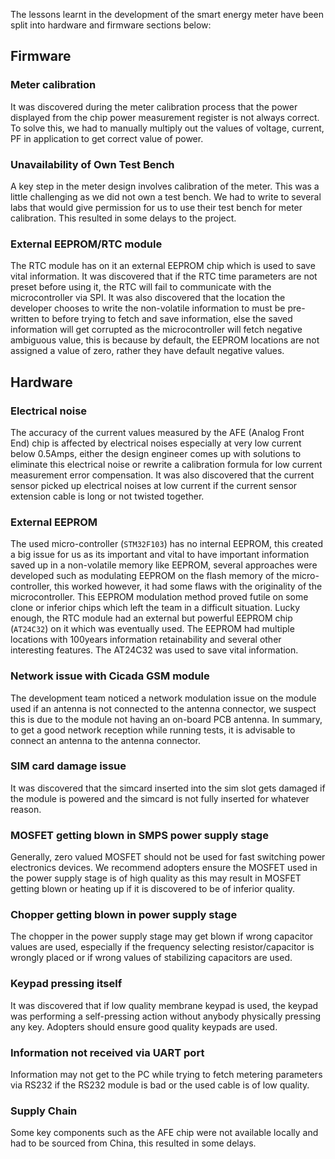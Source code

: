 The lessons learnt in the development of the smart energy meter have been split into hardware and firmware sections below:

## Firmware

### Meter calibration

It was discovered during the meter calibration process that the power displayed from the chip power measurement register is not always correct.
To solve this, we had to manually multiply out the values of voltage, current, PF in application to get correct value of power.

### Unavailability of Own Test Bench

A key step in the meter design involves calibration of the meter.
This was a little challenging as we did not own a test bench. We had to write to several labs that would give permission for us to use their test bench for meter calibration.
This resulted in some delays to the project.

### External EEPROM/RTC module

The RTC module has on it an external EEPROM chip which is used to save vital information.
It was discovered that if the RTC time parameters are not preset before using it, the RTC will fail to communicate with the microcontroller via SPI.
It was also discovered that the location the developer chooses to write the non-volatile information to must be pre-written to before trying to fetch and save information, else the saved information will get corrupted as the microcontroller will fetch negative ambiguous value, this is because by default, the EEPROM locations are not assigned a value of zero, rather they have default negative values.

## Hardware

### Electrical noise

The accuracy of the current values measured by the AFE (Analog Front End) chip is affected by electrical noises especially at very low current below 0.5Amps, either the design engineer comes up with solutions to eliminate this electrical noise or rewrite a calibration formula for low current measurement error compensation.
It was also discovered that the current sensor picked up electrical noises at low current if the current sensor extension cable is long or not twisted together.

### External EEPROM

The used micro-controller (`STM32F103`) has no internal EEPROM, this created a big issue for us as its important and vital to have important information saved up in a non-volatile memory like EEPROM, several approaches were developed such as modulating EEPROM on the flash memory of the micro-controller, this worked however, it had some flaws with the originality of the microcontroller.
This EEPROM modulation method proved futile on some clone or inferior chips which left the team in a difficult situation. Lucky enough, the RTC module had an external but powerful EEPROM chip (`AT24C32`) on it which was eventually used.
The EEPROM had multiple locations with 100years information retainability and several other interesting features.
The AT24C32 was used to save vital information.

### Network issue with Cicada GSM module

The development team noticed a network modulation issue on the module used if an antenna is not connected to the antenna connector, we suspect this is due to the module not having an on-board PCB antenna.
In summary, to get a good network reception while running tests, it is advisable to connect an antenna to the antenna connector.

### SIM card damage issue

It was discovered that the simcard inserted into the sim slot gets damaged if the module is powered and the simcard is not fully inserted for whatever reason.

### MOSFET getting blown in SMPS power supply stage

Generally, zero valued MOSFET should not be used for fast switching power electronics devices.
We recommend adopters ensure the MOSFET used in the power supply stage is of high quality as this may result in MOSFET getting blown or heating up if it is discovered to be of inferior quality.

### Chopper getting blown in power supply stage

The chopper in the power supply stage may get blown if wrong capacitor values are used, especially if the frequency selecting resistor/capacitor is wrongly placed or if wrong values of stabilizing capacitors are used.

### Keypad pressing itself

It was discovered that if low quality membrane keypad is used, the keypad was performing a self-pressing action without anybody physically pressing any key.
Adopters should ensure good quality keypads are used.

### Information not received via UART port

Information may not get to the PC while trying to fetch metering parameters via RS232 if the RS232 module is bad or the used cable is of low quality.

### Supply Chain

Some key components such as the AFE chip were not available locally and had to be sourced from China, this resulted in some delays.
